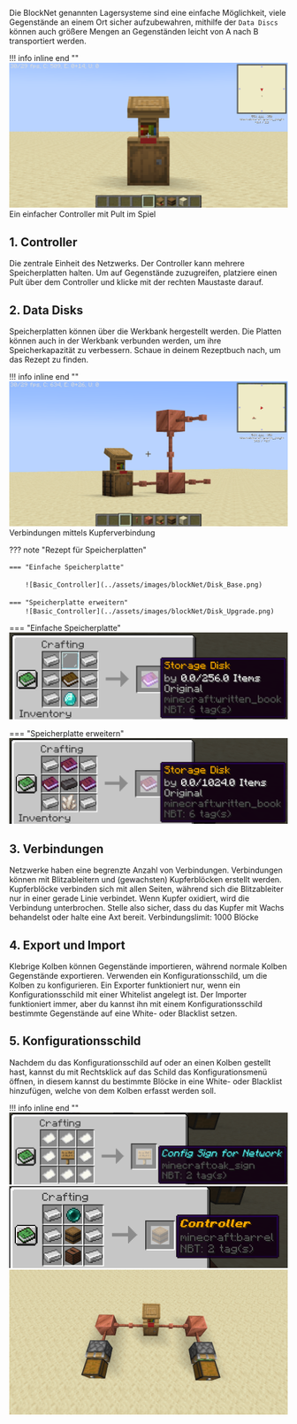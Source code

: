 
Die BlockNet genannten Lagersysteme sind eine einfache Möglichkeit, viele Gegenstände an einem Ort sicher aufzubewahren, mithilfe der `Data Discs` können auch größere Mengen an Gegenständen leicht von A nach B transportiert werden.

!!! info inline end ""
    ![Basic_Controller](../assets/images/blockNet/Basic_Controller.png)
    Ein einfacher Controller mit Pult im Spiel
    
## 1. Controller
Die zentrale Einheit des Netzwerks. Der Controller kann mehrere Speicherplatten halten.
Um auf Gegenstände zuzugreifen, platziere einen Pult über dem Controller und klicke mit der rechten Maustaste darauf.

## 2. Data Disks
Speicherplatten können über die Werkbank hergestellt werden.
Die Platten können auch in der Werkbank verbunden werden, um ihre Speicherkapazität zu verbessern.
Schaue in deinem Rezeptbuch nach, um das Rezept zu finden.

!!! info inline end ""
    ![Basic_Controller](../assets/images/blockNet/Basic_Net_Structure.png)
    Verbindungen mittels Kupferverbindung
    
??? note "Rezept für Speicherplatten"

    === "Einfache Speicherplatte"

        ![Basic_Controller](../assets/images/blockNet/Disk_Base.png)

    === "Speicherplatte erweitern"
        ![Basic_Controller](../assets/images/blockNet/Disk_Upgrade.png)

=== "Einfache Speicherplatte"
    ![Basic_Controller](../assets/images/blockNet/Disk_Base.png)

=== "Speicherplatte erweitern"
    ![Basic_Controller](../assets/images/blockNet/Disk_Upgrade.png)
    
## 3. Verbindungen
Netzwerke haben eine begrenzte Anzahl von Verbindungen.
Verbindungen können mit Blitzableitern und (gewachsten) Kupferblöcken erstellt werden. Kupferblöcke verbinden sich mit allen Seiten, während sich die Blitzableiter nur in einer gerade Linie verbindet. Wenn Kupfer oxidiert, wird die Verbindung unterbrochen. Stelle also sicher, dass du das Kupfer mit Wachs behandelst oder halte eine Axt bereit. Verbindungslimit: 1000 Blöcke

## 4. Export und Import
Klebrige Kolben können Gegenstände importieren, während normale Kolben Gegenstände exportieren. Verwenden ein Konfigurationsschild, um die Kolben zu konfigurieren. Ein Exporter funktioniert nur, wenn ein Konfigurationsschild mit einer Whitelist angelegt ist. Der Importer funktioniert immer, aber du kannst ihn mit einem Konfigurationsschild bestimmte Gegenstände auf eine White- oder Blacklist setzen.

## 5. Konfigurationsschild
Nachdem du das Konfigurationsschild auf oder an einen Kolben gestellt hast, kannst du mit Rechtsklick auf das Schild das Konfigurationsmenü öffnen, in diesem kannst du bestimmte Blöcke in eine White- oder Blacklist hinzufügen, welche von dem Kolben erfasst werden soll.


!!! info inline end ""
    ![Basic_Controller](../assets/images/blockNet/Config_Sign.png)
    ![Basic_Controller](../assets/images/blockNet/Controller.png)
    ![Basic_Controller](../assets/images/blockNet/Network_with_ImExporter.png)
